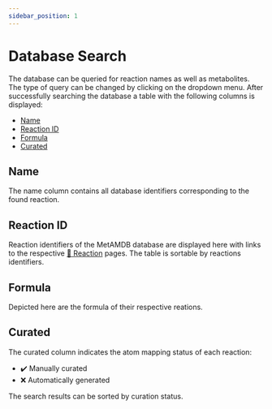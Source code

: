 ```yaml
---
sidebar_position: 1
---
```


# Database Search

The database can be queried for reaction names as well as metabolites. The type of query can be changed by clicking on the dropdown menu. After successfully searching the database a table with the following columns is displayed:
- [Name](/metamdb-docs/docs/database-query/search#name)
- [Reaction ID](/metamdb-docs/docs/database-query/search#reaction-id)
- [Formula](/metamdb-docs/docs/database-query/search#formula)
- [Curated](/metamdb-docs/docs/database-query/search#curated)

## Name
The name column contains all database identifiers corresponding to the found reaction. 

## Reaction ID
Reaction identifiers of the MetAMDB database are displayed here with links to the respective [:link: Reaction](/metamdb-docs/docs/database-query/reaction) pages. The table is sortable by reactions identifiers.

## Formula
Depicted here are the formula of their respective reations.

## Curated
The curated column indicates the atom mapping status of each reaction:
- :heavy_check_mark: Manually curated
- :x: Automatically generated

The search results can be sorted by curation status.



